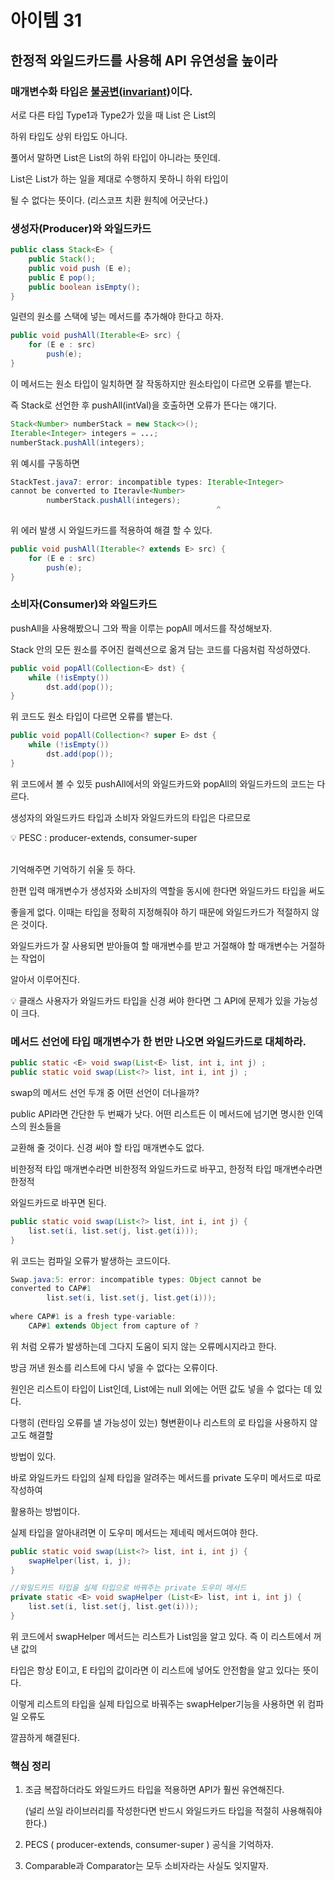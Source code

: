 #  아이템 31


## **한정적 와일드카드를 사용해 API 유연성을 높이라**

### **매개변수화 타입은 [불공변(invariant)](https://hwan33.tistory.com/24)이다.**

서로 다른 타입 Type1과 Type2가 있을 때 List<Type1> 은 List<Type2>의 

하위 타입도 상위 타입도 아니다.

풀어서 말하면 List<String>은 List<Object>의 하위 타입이 아니라는 뜻인데.

List<String>은 List<Object>가 하는 일을 제대로 수행하지 못하니 하위 타입이 

될 수 없다는 뜻이다. (리스코프 치환 원칙에 어긋난다.)

### **생성자(Producer)와 와일드카드**

```java
public class Stack<E> {
	public Stack();
	public void push (E e);
	public E pop();
	public boolean isEmpty();
}
```

일련의 원소를 스택에 넣는 메서드를 추가해야 한다고 하자.

```java
public void pushAll(Iterable<E> src) {
	for (E e : src)
		push(e);
}
```

이 메서드는 원소 타입이 일치하면 잘 작동하지만 원소타입이 다르면 오류를 뱉는다.

즉 Stack<Number>로  선언한 후 pushAll(intVal)을 호출하면 오류가 뜬다는 얘기다.

```java
Stack<Number> numberStack = new Stack<>();
Iterable<Integer> integers = ...;
numberStack.pushAll(integers);
```

위 예시를 구동하면

```java
StackTest.java7: error: incompatible types: Iterable<Integer>
cannot be converted to Iteravle<Number>
		numberStack.pushAll(integers);
											  ^
```

위 에러 발생 시 와일드카드를 적용하여 해결 할 수 있다.

```java
public void pushAll(Iterable<? extends E> src) {
	for (E e : src)
		push(e);
}
```

### **소비자(Consumer)와 와일드카드**

pushAll을 사용해봤으니 그와 짝을 이루는 popAll 메서드를 작성해보자.

Stack 안의 모든 원소를 주어진 컬렉션으로 옮겨 담는 코드를 다음처럼 작성하였다.

```java
public void popAll(Collection<E> dst) {
	while (!isEmpty())
		dst.add(pop());
}
```

위 코드도 원소 타입이 다르면 오류를 뱉는다.

```java
public void popAll(Collection<? super E> dst {
	while (!isEmpty())
		dst.add(pop());
}
```

위 코드에서 볼 수 있듯 pushAll에서의 와일드카드와 popAll의 와일드카드의 코드는 다르다.

생성자의 와일드카드 타입과 소비자 와일드카드의 타입은 다르므로

<aside>
💡 PESC : producer-extends, consumer-super

</aside>

<br>

기억해주면 기억하기 쉬울 듯 하다.

한편 입력 매개변수가 생성자와 소비자의 역할을 동시에 한다면 와일드카드 타입을 써도

좋을게 없다. 이때는 타입을 정확히 지정해줘야 하기 때문에 와일드카드가 적절하지 않은 것이다.

와일드카드가 잘 사용되면 받아들여 할 매개변수를 받고 거절해야 할 매개변수는 거절하는 작업이

알아서 이루어진다.

<aside>
💡 클래스 사용자가 와일드카드 타입을 신경 써야 한다면 그 API에 문제가 있을 가능성이 크다.

</aside>

### **메서드 선언에 타입 매개변수가 한 번만 나오면 와일드카드로 대체하라.**

```java
public static <E> void swap(List<E> list, int i, int j) ;
public static void swap(List<?> list, int i, int j) ;
```

swap의 메서드 선언 두개 중 어떤 선언이 더나을까?

public API라면 간단한 두 번째가 낫다. 어떤 리스트든 이 메서드에 넘기면 명시한 인덱스의 원소들을

교환해 줄 것이다. 신경 써야 할 타입 매개변수도 없다.

비한정적 타입 매개변수라면 비한정적 와일드카드로 바꾸고, 한정적 타입 매개변수라면 한정적

와일드카드로 바꾸면 된다.

```java
public static void swap(List<?> list, int i, int j) {
	list.set(i, list.set(j, list.get(i)));
}
```

위 코드는 컴파일 오류가 발생하는 코드이다.

```java
Swap.java:5: error: incompatible types: Object cannot be 
converted to CAP#1
		list.set(i, list.set(j, list.get(i)));
																		 ^
where CAP#1 is a fresh type-variable:
	CAP#1 extends Object from capture of ?
```

위 처럼 오류가 발생하는데 그다지 도움이 되지 않는 오류메시지라고 한다.

방금 꺼낸 원소를 리스트에 다시 넣을 수 없다는 오류이다.

원인은 리스트이 타입이 List<?>인데, List<?>에는 null 외에는 어떤 값도 넣을 수 없다는 데 있다.

다행히 (런타임 오류를 낼 가능성이 있는) 형변환이나 리스트의 로 타입을 사용하지 않고도 해결할

방법이 있다.

바로 와일드카드 타입의 실제 타입을 알려주는 메서드를 private 도우미 메서드로 따로 작성하여 

활용하는 방법이다.

실제 타입을 알아내려면 이 도우미 메서드는 제네릭 메서드여야 한다.

```java
public static void swap(List<?> list, int i, int j) {
	swapHelper(list, i, j);
}

//와일드카드 타입을 실제 타입으로 바꿔주는 private 도우미 메서드
private static <E> void swapHelper (List<E> list, int i, int j) {
	list.set(i, list.set(j, list.get(i)));
}
```

위 코드에서 swapHelper 메서드는 리스트가 List<E>임을 알고 있다. 즉 이 리스트에서 꺼낸 값의

타입은 항상 E이고, E 타입의 값이라면 이 리스트에 넣어도 안전함을 알고 있다는 뜻이다.

이렇게 리스트의 타입을 실제 타입으로 바꿔주는 swapHelper기능을 사용하면 위 컴파일 오류도

깔끔하게 해결된다.

### 핵심 정리

1. 조금 복잡하더라도 와일드카드 타입을 적용하면 API가 훨씬 유연해진다.
    
     (널리 쓰일 라이브러리를 작성한다면 반드시 와일드카드 타입을 적절히 사용해줘야 한다.)
    
2.  PECS ( producer-extends, consumer-super ) 공식을 기억하자.
3. Comparable과 Comparator는 모두 소비자라는 사실도 잊지말자.
